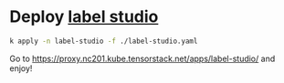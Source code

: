 # Deploy [label studio](https://labelstud.io/)

```bash
k apply -n label-studio -f ./label-studio.yaml
```

Go to https://proxy.nc201.kube.tensorstack.net/apps/label-studio/ and enjoy!
